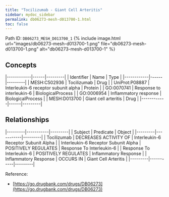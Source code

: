 ```yaml
---
title: "Tocilizumab - Giant Cell Arteritis"
sidebar: mydoc_sidebar
permalink: db06273-mesh-d013700-1.html
toc: false 
---
```



Path ID: `DB06273_MESH_D013700_1`
{% include image.html url="images/db06273-mesh-d013700-1.png" file="db06273-mesh-d013700-1.png" alt="db06273-mesh-d013700-1" %}

## Concepts

|------------|------|---------|
| Identifier | Name | Type    |
|------------|------|---------|
| MESH:C502936 | Tocilizumab | Drug |
| UniProt:P08887 | Interleukin-6 receptor subunit alpha | Protein |
| GO:0070741 | Response to interleukin-6 | BiologicalProcess |
| GO:0006954 | Inflammatory response | BiologicalProcess |
| MESH:D013700 | Giant cell arteritis | Drug |
|------------|------|---------|

## Relationships

|---------|-----------|---------|
| Subject | Predicate | Object  |
|---------|-----------|---------|
| Tocilizumab | DECREASES ACTIVITY OF | Interleukin-6 Receptor Subunit Alpha |
| Interleukin-6 Receptor Subunit Alpha | POSITIVELY REGULATES | Response To Interleukin-6 |
| Response To Interleukin-6 | POSITIVELY REGULATES | Inflammatory Response |
| Inflammatory Response | OCCURS IN | Giant Cell Arteritis |
|---------|-----------|---------|

Reference: 
  - [https://go.drugbank.com/drugs/DB06273](https://go.drugbank.com/drugs/DB06273)
